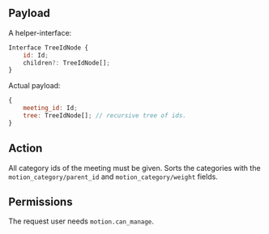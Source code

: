 ## Payload

A helper-interface:
```js
Interface TreeIdNode {
    id: Id;
    children?: TreeIdNode[];
}
```

Actual payload:
```js
{
    meeting_id: Id;
    tree: TreeIdNode[]; // recursive tree of ids.
}
```

## Action
All category ids of the meeting must be given. Sorts the categories with the `motion_category/parent_id` and `motion_category/weight` fields.

## Permissions
The request user needs `motion.can_manage`.
